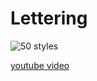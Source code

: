 # Lettering

![50 styles](https://i.imgur.com/prDUb7W.png)

[youtube video](https://youtu.be/--EPDAlyDZg)

